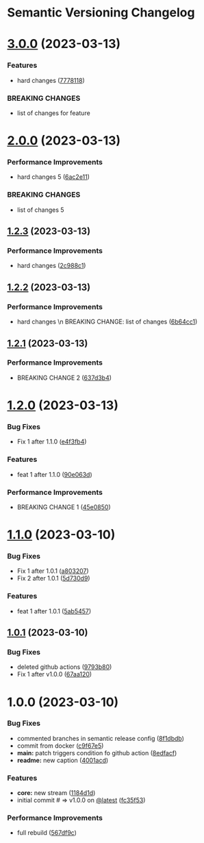 # Semantic Versioning Changelog

# [3.0.0](https://github.com/shampoon/semantic-release/compare/v2.0.0...v3.0.0) (2023-03-13)


### Features

* hard changes ([7778118](https://github.com/shampoon/semantic-release/commit/77781187a7028ef80dbeb7a2ac2e4ab4026cd977))


### BREAKING CHANGES

* list of changes for feature

# [2.0.0](https://github.com/shampoon/semantic-release/compare/v1.2.3...v2.0.0) (2023-03-13)


### Performance Improvements

* hard changes 5 ([6ac2e11](https://github.com/shampoon/semantic-release/commit/6ac2e11d6a67d6331bb61b73413a913b51a4d546))


### BREAKING CHANGES

* list of changes 5

## [1.2.3](https://github.com/shampoon/semantic-release/compare/v1.2.2...v1.2.3) (2023-03-13)


### Performance Improvements

* hard changes ([2c988c1](https://github.com/shampoon/semantic-release/commit/2c988c15f7aebb979c15c6118f957280cf2aae3c))

## [1.2.2](https://github.com/shampoon/semantic-release/compare/v1.2.1...v1.2.2) (2023-03-13)


### Performance Improvements

* hard changes \n BREAKING CHANGE: list of changes ([6b64cc1](https://github.com/shampoon/semantic-release/commit/6b64cc1d385633539c0298fe33abbabaa81b9428))

## [1.2.1](https://github.com/shampoon/semantic-release/compare/v1.2.0...v1.2.1) (2023-03-13)


### Performance Improvements

* BREAKING CHANGE 2 ([637d3b4](https://github.com/shampoon/semantic-release/commit/637d3b4c318a3451c0201fcc674054a8e336515a))

# [1.2.0](https://github.com/shampoon/semantic-release/compare/v1.1.0...v1.2.0) (2023-03-13)


### Bug Fixes

* Fix 1 after 1.1.0 ([e4f3fb4](https://github.com/shampoon/semantic-release/commit/e4f3fb4edc17561c4ac7956a8851d52859752157))


### Features

* feat 1 after 1.1.0 ([90e063d](https://github.com/shampoon/semantic-release/commit/90e063d863503b7ad9aa645a75238fcdcdf61d8d))


### Performance Improvements

* BREAKING CHANGE 1 ([45e0850](https://github.com/shampoon/semantic-release/commit/45e08503d0abe0af080c54492f7066289f397cc5))

# [1.1.0](https://github.com/shampoon/semantic-release/compare/v1.0.1...v1.1.0) (2023-03-10)


### Bug Fixes

* Fix 1 after 1.0.1 ([a803207](https://github.com/shampoon/semantic-release/commit/a80320749e6ef644a6f8b863f32c7b5690ade301))
* Fix 2 after 1.0.1 ([5d730d9](https://github.com/shampoon/semantic-release/commit/5d730d911a10238af163c0dfd214be4463e686d2))


### Features

* feat 1 after 1.0.1 ([5ab5457](https://github.com/shampoon/semantic-release/commit/5ab5457509efdc2bcfad61f3d2c0f422f50474c6))

## [1.0.1](https://github.com/shampoon/semantic-release/compare/v1.0.0...v1.0.1) (2023-03-10)


### Bug Fixes

* deleted github actions ([9793b80](https://github.com/shampoon/semantic-release/commit/9793b80edc9ee413df542ca2e9e7d1f69b08b00f))
* Fix 1 after v1.0.0 ([67aa120](https://github.com/shampoon/semantic-release/commit/67aa1202683fd59b4e646ff7fd792e7a5369b8f2))

# 1.0.0 (2023-03-10)


### Bug Fixes

* commented branches in semantic release config ([8f1dbdb](https://github.com/shampoon/semantic-release/commit/8f1dbdbe0b657934d66c399422500989a3344c31))
* commit from docker ([c9f67e5](https://github.com/shampoon/semantic-release/commit/c9f67e59cd9bd9db5f8e4b07a0d71a4eb27532d5))
* **main:** patch triggers condition fo github action ([8edfacf](https://github.com/shampoon/semantic-release/commit/8edfacf6d39ec15f19ad84f59cf872ff920f069c))
* **readme:** new caption ([4001acd](https://github.com/shampoon/semantic-release/commit/4001acda288e163e885689e2253fac5254626d7c))


### Features

* **core:** new stream ([1184d1d](https://github.com/shampoon/semantic-release/commit/1184d1da9eff392a5d401a860730c169352f6cf4))
* initial commit # => v1.0.0 on [@latest](https://github.com/latest) ([fc35f53](https://github.com/shampoon/semantic-release/commit/fc35f53124ccdb27f33f2fd4ce4824b76bc290c6))


### Performance Improvements

* full rebuild ([567df9c](https://github.com/shampoon/semantic-release/commit/567df9c5319fa7b543d4b3a0977b06582a093c3a))
